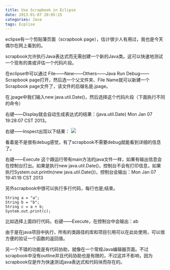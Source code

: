 ```yaml
---
title: Use Scrapbook in Eclipse
date: 2013-01-07 20:05:15
categories: Java
tags: Ecplise
---
```

eclipse有一个剪贴簿页面（scrapbook page），估计很少人有用过，我也是今天偶尔在网上看到的。

scrapbook允许执行Java表达式而无需创建一个新的Java类。这可以快速地测试一个现有的类或评估一个代码片段。

在eclipse中可以通过 File——New——Others——Java Run Debug——Scrapbook page打开，然后选一个父文件夹、File Name就可以新建一个Scrapbook page文件了，该文件的后缀名是.jpage。

在.jpage中我们输入new java.util.Date()，然后选择这个代码片段（下面执行不同的命令）

右键——Display就会自动生成表达式的结果：(java.util.Date) Mon Jan 07 19:28:07 CST 2013。

右键——Inspect出现以下结果：
![](/images/eclipse-inspect.png)

看着是不是很有debug感觉，有了scrapbook不需要debug就能看到详细的信息了。

右键——Execute 这个跟运行带有main方法的java文件一样，如果有输出信息会在控制台打出。如果是执行new java.util.Date()，控制台不会有打印信息，如果执行System.out.println(new java.util.Date())，控制台会输出：Mon Jan 07 19:41:19 CST 2013

另外scrapbook中很可以执行多行代码，每行也是;结束。

    String a = "a";
    String b = "b";
    String c = a + b;
    System.out.print(c);
    
比如选择上面四行代码，右键——Execute，在控制台中会输出：ab

由于是在java项目中执行，所有的类路径的库和项目引用可以在此处使用，可以很方便的验证一个函数的返回值。

另一个不错的功能是有代码协助，就像在一个常规Java编辑器页面。不过scrapbook中没有outline并且代码协助也是有限的，不过这并不影响，因为scrapbook仅是作为快速测试java表达式和代码块而存在的。